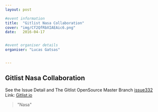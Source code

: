 ```yaml
---
layout: post

#event information
title:  "Gitlist Nasa Collaboration"
cover: "img/Cf2QfRbXIAEAic6.png"
date:   2016-04-17


#event organiser details
organiser: "Lucas Gatsas"


---
```

<h2 class="section-heading"> Gitlist Nasa Collaboration</h2>





See the Issue Detail and The Gitlist OpenSource Master Branch  <a href="https://github.com/SpaceG/gitlist.io"> issue332</a> 
Link: <a href="http://www.gitlist.io"> Gitlist.io</a> 

<blockquote>
"Nasa"
</blockquote>
